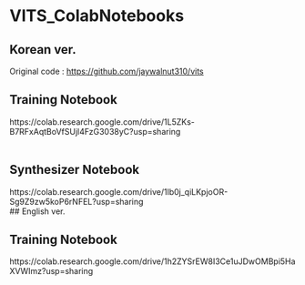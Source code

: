 # VITS_ColabNotebooks
## Korean ver.<br>
Original code : https://github.com/jaywalnut310/vits<br>
<h2>Training Notebook</h2>
https://colab.research.google.com/drive/1L5ZKs-B7RFxAqtBoVfSUjl4FzG3038yC?usp=sharing<br>
<br>
<h2>Synthesizer Notebook</h2>
https://colab.research.google.com/drive/1lb0j_qiLKpjoOR-Sg9Z9zw5koP6rNFEL?usp=sharing<br>
## English ver.
<h2>Training Notebook</h2>
https://colab.research.google.com/drive/1h2ZYSrEW8I3Ce1uJDwOMBpi5HaXVWImz?usp=sharing
